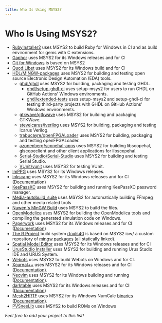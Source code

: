 ```yaml
---
title: Who Is Using MSYS2?
---
```

# Who Is Using MSYS2?

* [RubyInstaller2](https://github.com/oneclick/rubyinstaller2) uses MSYS2 to build Ruby for Windows in CI and as build environment for gems with C extensions.
* [Gaphor](https://gaphor.org) uses MSYS2 for its Windows releases and for CI
* [Git for Windows](https://gitforwindows.org/) is based on MSYS2
* [Quod Libet](https://quodlibet.readthedocs.io) uses MSYS2 for its Windows build and for CI
* [HDL/MINGW-packages](https://github.com/hdl/MINGW-packages) uses MSYS2 for building and testing open source Electronic Design Automation (EDA) tools.
  * [ghdl/ghdl](https://github.com/ghdl/ghdl) uses MSYS2 for building, packaging and testing GHDL.
    * [ghdl/setup-ghdl-ci](https://github.com/ghdl/setup-ghdl-ci) uses setup-msys2 for users to run GHDL on GitHub Actions' Windows environments.
    * [ghdl/extended-tests](https://github.com/ghdl/extended-tests) uses setup-msys2 and setup-ghdl-ci for testing third-party projects with GHDL on GitHub Actions' Windows environments.
  * [gtkwave/gtkwave](https://github.com/gtkwave/gtkwave) uses MSYS2 for building and packaging GTKWave.
  * [steveicarus/iverilog](https://github.com/steveicarus/iverilog) uses MSYS2 for building, packaging and testing Icarus Verilog.
  * [trabucayre/openFPGALoader](https://github.com/trabucayre/openFPGALoader) uses MSYS2 for building, packaging and testing openFPGALoader.
  * [azonenberg/scopehal-apps](https://github.com/azonenberg/scopehal-apps) uses MSYS2 for building libscopehal, glscopeclient and other client applications for libscopehal.
  * [Serial-Studio/Serial-Studio](https://github.com/Serial-Studio/Serial-Studio) uses MSYS2 for building and testing Serial Studio.
  * [VUnit/vunit](https://github.com/VUnit/vunit) uses MSYS2 for testing VUnit.
* [ImPPG](https://github.com/GreatAttractor/imppg) uses MSYS2 for its Windows releases.
* [Inkscape](https://inkscape.org) uses MSYS2 for its Windows releases and for CI ([Documentation](https://wiki.inkscape.org/wiki/index.php?title=Compiling_Inkscape_on_Windows_with_MSYS2))
* [KeePassXC](https://github.com/keepassxreboot/keepassxc) uses MSYS2 for building and running KeePassXC password manager.
* [Media-autobuild_suite](https://github.com/m-ab-s/media-autobuild_suite) uses MSYS2 for automatically building FFmpeg and other media related tools
* [Nuwen's MinGW Build](https://nuwen.net/mingw.html) uses MSYS2 to build the files.
* [OpenModelica](https://openmodelica.org/) uses MSYS2 for building the OpenModelica tools and compiling the generated simulation code on Windows.
* [Paperwork](https://openpaper.work) uses MSYS2 for its Windows releases and for CI ([Documentation](https://gitlab.gnome.org/World/OpenPaperwork/paperwork/-/blob/master/doc/devel.windows.markdown))
* [The R Project](https://www.r-project.org/) build system [rtools40](https://cran.r-project.org/bin/windows/Rtools) is based on MSYS2 icw/ a custom repository of [mingw packages](https://github.com/r-windows/rtools-packages) (all statically linked).
* [Spatial Model Editor](https://spatial-model-editor.github.io/) uses MSYS2 for its Windows releases and for CI
* [UrusStudio Installer](https://github.com/UrusTeam/urusstudio_installer) uses MSYS2 for building and running Urus Studio IDE and URUS System.
* [Webots](https://github.com/cyberbotics/webots) uses MSYS2 to build Webots on Windows and for CI.
* [Xournal++](https://github.com/xournalpp/xournalpp) uses MSYS2 for its Windows releases and for CI ([Documentation](https://github.com/xournalpp/xournalpp/blob/master/readme/WindowsBuild.md)).
* [Neovim](https://github.com/neovim/neovim) uses MSYS2 for its Windows building and running  ([Documentation](https://github.com/neovim/neovim/wiki/Building-Neovim#windows--msys2--mingw)).
* [darktable](https://www.darktable.org/) uses MSYS2 for its Windows releases and for CI ([Documentation](https://github.com/darktable-org/darktable/tree/master/packaging/windows))
* [Mesh2HRTF](https://mesh2hrtf.sourceforge.io) uses MSYS2 for its Windows NumCalc [binaries](https://sourceforge.net/p/mesh2hrtf-tools/code/ci/master/tree/NumCalc_WindowsExe/) ([Documentation](https://sourceforge.net/p/mesh2hrtf/wiki/Installation_2/#compiling-numcalc-on-windows-using-msys2)).
* [PVSnesLib](https://github.com/alekmaul/pvsneslib) uses MSYS2 to build ROMs on Windows

*Feel free to add your project to this list!*
